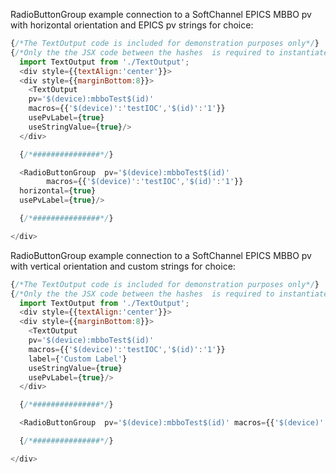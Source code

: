 

RadioButtonGroup example connection to a SoftChannel EPICS MBBO pv with horizontal orientation and EPICS pv strings for choice:

```js
{/*The TextOutput code is included for demonstration purposes only*/}  
{/*Only the the JSX code between the hashes  is required to instantiate the RadioButtonGroup */}  
  import TextOutput from './TextOutput';
  <div style={{textAlign:'center'}}>
  <div style={{marginBottom:8}}>
    <TextOutput
    pv='$(device):mbboTest$(id)'
    macros={{'$(device)':'testIOC','$(id)':'1'}}
    usePvLabel={true}
    useStringValue={true}/>
  </div>

  {/*###############*/}  

  <RadioButtonGroup  pv='$(device):mbboTest$(id)' 
        macros={{'$(device)':'testIOC','$(id)':'1'}}
  horizontal={true}  
  usePvLabel={true}/>

  {/*###############*/}

</div>
```

RadioButtonGroup example connection to a SoftChannel EPICS MBBO pv with vertical orientation and custom strings for choice:

```js
{/*The TextOutput code is included for demonstration purposes only*/}  
{/*Only the the JSX code between the hashes  is required to instantiate the RadioButtonGroup */}  
  import TextOutput from './TextOutput';
  <div style={{textAlign:'center'}}>
  <div style={{marginBottom:8}}>
    <TextOutput
    pv='$(device):mbboTest$(id)'
    macros={{'$(device)':'testIOC','$(id)':'1'}}
    label={'Custom Label'}
    useStringValue={true}
    usePvLabel={true}/>
  </div>

  {/*###############*/}  

  <RadioButtonGroup  pv='$(device):mbboTest$(id)' macros={{'$(device)':'testIOC','$(id)':'1'}}    usePvLabel={true}  custom_selection_strings={['text 1','text 3']}/>

  {/*###############*/}

</div>
```
